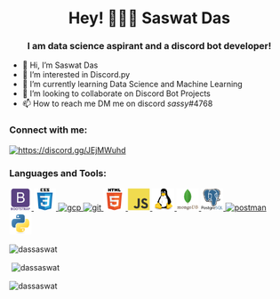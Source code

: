 <h1 align="center">Hey! 🙋🏼‍♂️ Saswat Das</h1>
<h3 align="center">I am data science aspirant and a discord bot developer!</h3>




- 👋 Hi, I’m Saswat Das
- 👀 I’m interested in Discord.py
- 🌱 I’m currently learning Data Science and Machine Learning
- 💞️ I’m looking to collaborate on Discord Bot Projects
- 📫 How to reach me DM me on discord _sassy_#4768

<h3 align="left">Connect with me:</h3>
<p align="left">
<a href="https://discord.gg/https://discord.gg/JEjMWuhd" target="blank"><img align="center" src="https://raw.githubusercontent.com/rahuldkjain/github-profile-readme-generator/master/src/images/icons/Social/discord.svg" alt="https://discord.gg/JEjMWuhd" height="30" width="40" /></a>
</p>

<h3 align="left">Languages and Tools:</h3>
<p align="left"> <a href="https://getbootstrap.com" target="_blank"> <img src="https://raw.githubusercontent.com/devicons/devicon/master/icons/bootstrap/bootstrap-plain-wordmark.svg" alt="bootstrap" width="40" height="40"/> </a> <a href="https://www.w3schools.com/css/" target="_blank"> <img src="https://raw.githubusercontent.com/devicons/devicon/master/icons/css3/css3-original-wordmark.svg" alt="css3" width="40" height="40"/> </a> <a href="https://cloud.google.com" target="_blank"> <img src="https://www.vectorlogo.zone/logos/google_cloud/google_cloud-icon.svg" alt="gcp" width="40" height="40"/> </a> <a href="https://git-scm.com/" target="_blank"> <img src="https://www.vectorlogo.zone/logos/git-scm/git-scm-icon.svg" alt="git" width="40" height="40"/> </a> <a href="https://www.w3.org/html/" target="_blank"> <img src="https://raw.githubusercontent.com/devicons/devicon/master/icons/html5/html5-original-wordmark.svg" alt="html5" width="40" height="40"/> </a> <a href="https://developer.mozilla.org/en-US/docs/Web/JavaScript" target="_blank"> <img src="https://raw.githubusercontent.com/devicons/devicon/master/icons/javascript/javascript-original.svg" alt="javascript" width="40" height="40"/> </a> <a href="https://www.linux.org/" target="_blank"> <img src="https://raw.githubusercontent.com/devicons/devicon/master/icons/linux/linux-original.svg" alt="linux" width="40" height="40"/> </a> <a href="https://www.mongodb.com/" target="_blank"> <img src="https://raw.githubusercontent.com/devicons/devicon/master/icons/mongodb/mongodb-original-wordmark.svg" alt="mongodb" width="40" height="40"/> </a> <a href="https://www.postgresql.org" target="_blank"> <img src="https://raw.githubusercontent.com/devicons/devicon/master/icons/postgresql/postgresql-original-wordmark.svg" alt="postgresql" width="40" height="40"/> </a> <a href="https://postman.com" target="_blank"> <img src="https://www.vectorlogo.zone/logos/getpostman/getpostman-icon.svg" alt="postman" width="40" height="40"/> </a> <a href="https://www.python.org" target="_blank"> <img src="https://raw.githubusercontent.com/devicons/devicon/master/icons/python/python-original.svg" alt="python" width="40" height="40"/> </a> </p>


<p><img align="center" src="https://github-readme-stats.vercel.app/api/top-langs?username=dassaswat&show_icons=true&locale=en&layout=compact" alt="dassaswat" /></p>

<p>&nbsp;<img align="center" src="https://github-readme-stats.vercel.app/api?username=dassaswat&show_icons=true&locale=en" alt="dassaswat" /></p>

<p><img align="center" src="https://github-readme-streak-stats.herokuapp.com/?user=dassaswat&" alt="dassaswat" /></p>


<!---
dassaswat/dassaswat is a ✨ special ✨ repository because its `README.md` (this file) appears on your GitHub profile.
You can click the Preview link to take a look at your changes.
--->


